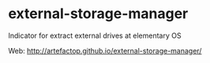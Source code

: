 external-storage-manager
========================

Indicator for extract external drives at elementary OS

Web: http://artefactop.github.io/external-storage-manager/
